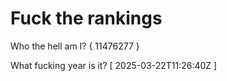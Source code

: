 # Fuck the rankings

Who the hell am I?
{ 11476277 }

What fucking year is it?
[ 2025-03-22T11:26:40Z ]
